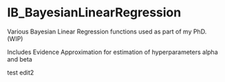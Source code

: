# IB_BayesianLinearRegression

Various Bayesian Linear Regression functions used as part of my PhD. (WIP)

Includes Evidence Approximation for estimation of hyperparameters alpha and beta

test edit2